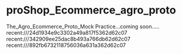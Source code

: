 # proShop_Ecommerce_agro_proto
The_Agro_Ecommerce_Proto_Mock Practice...coming soon.....
recent:///24d1934e9c3302a49a817f5362d62c07
recent:///342909ee25dac8b493a766db62d62c07
recent:///892fb6732118756036a631a362d62c07
